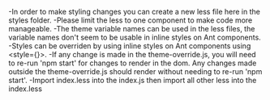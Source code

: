-In order to make styling changes you can create a new less file here in the  styles folder.
-Please limit the less to one component to make code more manageable.
-The theme variable names can be used in the less files, the variable names don't seem to be usable in inline styles on Ant components. 
-Styles can be overriden by using inline styles on Ant components using <style={}>.
-If any change is made in the theme-override.js, you will need to re-run 'npm start' for changes to render in the dom. Any changes made outside the theme-override.js should render without needing to re-run 'npm start'.
-Import index.less into the index.js then import all other less into the index.less